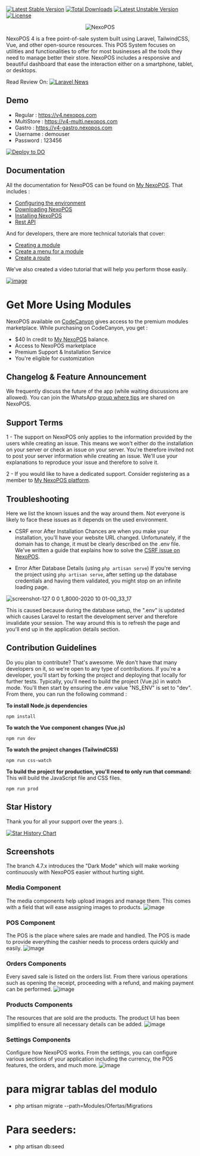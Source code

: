 [![Latest Stable Version](https://poser.pugx.org/blair2004/nexopos/v)](//packagist.org/packages/blair2004/nexopos) [![Total Downloads](https://poser.pugx.org/blair2004/nexopos/downloads)](//packagist.org/packages/blair2004/nexopos) [![Latest Unstable Version](https://poser.pugx.org/blair2004/nexopos/v/unstable)](//packagist.org/packages/blair2004/nexopos) [![License](https://poser.pugx.org/blair2004/nexopos/license)](//packagist.org/packages/blair2004/nexopos)

<p align="center">
  <img src="https://user-images.githubusercontent.com/5265663/162700085-40ed00ca-9154-42cb-850a-ccf1c2db2d5d.png" alt="NexoPOS"/>
</p>

NexoPOS 4 is a free point-of-sale system built using Laravel, TailwindCSS, Vue, and other open-source resources. This POS System focuses on utilities and functionalities to offer for most businesses all the tools they need to manage better their store. NexoPOS includes a responsive and beautiful dashboard that ease the interaction either on a smartphone, tablet, or desktops.

Read Review On:
[![Laravel News](https://user-images.githubusercontent.com/5265663/186377311-c42ddd2c-bc84-465c-a3b6-94e6df8d68bc.jpg)](https://laravel-news.com/nexopos-point-of-sale-for-laravel?utm_source=github.com&utm_medium=readme&utm_campagin=nexopos)

## Demo
- Regular : https://v4.nexopos.com
- MultiStore : https://v4-multi.nexopos.com
- Gastro : https://v4-gastro.nexopos.com
- Username : demouser
- Password : 123456

[![Deploy to DO](https://www.deploytodo.com/do-btn-blue.svg)](https://cloud.digitalocean.com/apps/new?repo=https://github.com/blair2004/NexoPOS/tree/v5.0.x&refcode=ebdb80cb0ec7)

## Documentation
All the documentation for NexoPOS can be found on [My NexoPOS](https://my.nexopos.com/en/documentation). That includes : 

- [Configuring the environment](https://my.nexopos.com/en/documentation/getting-started/configuring-the-environment)
- [Downloading NexoPOS](https://my.nexopos.com/en/documentation/getting-started/download-and-install)
- [Installing NexoPOS](https://my.nexopos.com/en/documentation/getting-started/installation-wizard)
- [Rest API](https://docs.api.nexopos.com)

And for developers, there are more technical tutorials that cover:
- [Creating a module](https://my.nexopos.com/en/documentation/developpers-guides/how-to-create-a-module-for-nexopos-4-x)
- [Create a menu for a module](https://my.nexopos.com/en/documentation/developpers-guides/how-to-create-a-menu-on-nexopos-4-x)
- [Create a route](https://my.nexopos.com/en/documentation/developpers-guides/how-to-register-routes-for-modules)

We've also created a video tutorial that will help you perform those easily.

[
![image](https://user-images.githubusercontent.com/5265663/163531524-408757a8-d5a8-40b1-8e8f-c4e59e778e05.png)
](https://www.youtube.com/watch?v=V80-hOJCywY)

# Get More Using Modules
NexoPOS available on [CodeCanyon](https://codecanyon.net/item/nexopos-4x-pos-crm-inventory-manager/31188619) gives access to the premium modules marketplace. While purchasing on CodeCanyon, you get : 

- $40 In credit to [My NexoPOS](https://my.nexopos.com/en/marketplace) balance.
- Access to NexoPOS marketplace
- Premium Support & Installation Service
- You're eligible for customization

## Changelog & Feature Announcement
We frequently discuss the future of the app (while waiting discussions are allowed). You can join the WhatsApp [group where tips](https://chat.whatsapp.com/KHWgNmfcfJy7SwJiRQTmG8) are shared on NexoPOS.


## Support Terms

1 - The support on NexoPOS only applies to the information provided by the users while creating an issue. This means we won't either do the installation on your server or check an issue on your server. You're therefore invited not to post your server information while creating an issue. We'll use your explanations to reproduce your issue and therefore to solve it.

2 - If you would like to have a dedicated support. Consider registering as a member to [My NexoPOS platform](https://my.nexopos.com/en/account/checkout/premium).

## Troubleshooting
Here we list the known issues and the way around them. Not everyone is likely to face these issues as it depends on the used environment.

- CSRF error After Installation
Chances are when you make your installation, you'll have your website URL changed. Unfortunately, if the domain has to change, it must be clearly described on the .env file. We've written a guide that explains how to solve the [CSRF issue on NexoPOS](https://my.nexopos.com/en/documentation/troubleshooting/how-to-fix-csrf-token-mismatch-on-nexopos-4-x).

- Error After Database Details (using `php artisan serve`)
If you're serving the project using `php artisan serve`, after setting up the database credentials and having them validated, you might stop on an infinite
loading page. 

![screenshot-127 0 0 1_8000-2020 10 01-00_33_17](https://user-images.githubusercontent.com/5265663/94781001-17809f00-037e-11eb-9f14-3bf4427054bf.png)

This is caused because during the database setup, the ".env" is updated which causes Laravel to restart the development server and therefore invalidate your session. The way around this is to refresh the page and you'll end up in the application details section.

## Contribution Guidelines
Do you plan to contribute? That's awesome. We don't have that many developers on it, so we're open to any type of contributions. If you're a developer, you'll start by forking the project and deploying that locally for further tests. Typically, you'll need to build the project (Vue.js) in watch mode. You'll then start by ensuring the .env value "NS_ENV" is set to "dev". From there, you can run the following command :

**To install Node.js dependencies**
```
npm install
```

**To watch the Vue component changes (Vue.js)**
```
npm run dev
```

**To watch the project changes (TailwindCSS)**
```
npm run css-watch
```

**To build the project for production, you'll need to only run that command:**
This will build the JavaScript file and CSS files.

```
npm run prod
```

## Star History
Thank you for all your support over the years :).

[![Star History Chart](https://api.star-history.com/svg?repos=blair2004/NexoPOS&type=Date)](https://star-history.com/#blair2004/NexoPOS&Date)


## Screenshots
The branch 4.7.x introduces the "Dark Mode" which will make working continuously with NexoPOS easier without hurting sight.

### Media Component
The media components help upload images and manage them. This comes with a field that will ease assigning images to products.
![image](https://user-images.githubusercontent.com/5265663/159091815-5b022ec6-9df4-419b-86f0-85db73ce35c5.png)

### POS Component
The POS is the place where sales are made and handled. The POS is made to provide everything the cashier needs to process orders quickly and easily.
![image](https://user-images.githubusercontent.com/5265663/159092595-3b2e4371-fef4-471c-84cd-b04cb2b7c611.png)

### Orders Components
Every saved sale is listed on the orders list. From there various operations such as opening the receipt, proceeding with a refund, and making payment can be performed.
![image](https://user-images.githubusercontent.com/5265663/159092684-53a0c41a-d76d-4b69-b737-4420a20b33a1.png)

### Products Components
The resources that are sold are the products. The product UI has been simplified to ensure all necessary details can be added.
![image](https://user-images.githubusercontent.com/5265663/159092753-845b930c-0b4f-4b3d-a42e-8658f74e7499.png)

### Settings Components
Configure how NexoPOS works. From the settings, you can configure various sections of your application including the currency, the POS features, the orders, and much more.
![image](https://user-images.githubusercontent.com/5265663/159092979-267841bc-531d-4a27-b35f-902866fa742a.png)



# para migrar tablas del modulo
- php artisan migrate --path=Modules/Ofertas/Migrations

# Para seeders:
- php artisan db:seed
